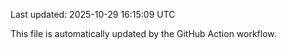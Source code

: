 Last updated: 2025-10-29 16:15:09 UTC

This file is automatically updated by the GitHub Action workflow.
